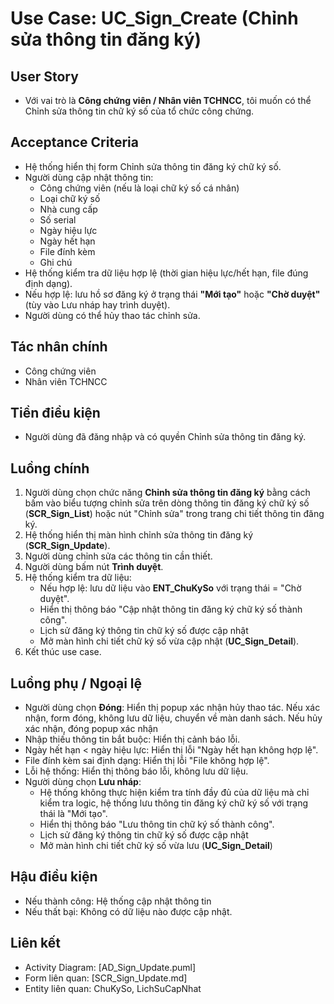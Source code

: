 # Use Case: UC_Sign_Create (Chỉnh sửa thông tin đăng ký)

## User Story
- Với vai trò là **Công chứng viên / Nhân viên TCHNCC**, tôi muốn có thể Chỉnh sửa thông tin chữ ký số của tổ chức công chứng.

## Acceptance Criteria
- Hệ thống hiển thị form Chỉnh sửa thông tin đăng ký chữ ký số.
- Người dùng cập nhật thông tin: 
   - Công chứng viên (nếu là loại chữ ký số cá nhân)
   - Loại chữ ký số
   - Nhà cung cấp
   - Số serial
   - Ngày hiệu lực
   - Ngày hết hạn 
   - File đính kèm
   - Ghi chú
- Hệ thống kiểm tra dữ liệu hợp lệ (thời gian hiệu lực/hết hạn, file đúng định dạng).
- Nếu hợp lệ: lưu hồ sơ đăng ký ở trạng thái **"Mới tạo"** hoặc **"Chờ duyệt"** (tùy vào Lưu nháp hay trình duyệt).
- Người dùng có thể hủy thao tác chỉnh sửa.

## Tác nhân chính
- Công chứng viên  
- Nhân viên TCHNCC  

## Tiền điều kiện
- Người dùng đã đăng nhập và có quyền Chỉnh sửa thông tin đăng ký.

## Luồng chính
1. Người dùng chọn chức năng **Chỉnh sửa thông tin đăng ký** bằng cách bấm vào biểu tượng chỉnh sửa trên dòng thông tin đăng ký chữ ký số (**SCR_Sign_List**) hoặc nút "Chỉnh sửa" trong trang chi tiết thông tin đăng ký.
2. Hệ thống hiển thị màn hình chỉnh sửa thông tin đăng ký (**SCR_Sign_Update**).
3. Người dùng chỉnh sửa các thông tin cần thiết.
4. Người dùng bấm nút **Trình duyệt**.
5. Hệ thống kiểm tra dữ liệu:
   - Nếu hợp lệ: lưu dữ liệu vào **ENT_ChuKySo** với trạng thái = "Chờ duyệt".
   - Hiển thị thông báo "Cập nhật thông tin đăng ký chữ ký số thành công".
   - Lịch sử đăng ký thông tin chữ ký số được cập nhật
   - Mở màn hình chi tiết chữ ký số vừa cập nhật (**UC_Sign_Detail**).
6. Kết thúc use case.

## Luồng phụ / Ngoại lệ
- Người dùng chọn **Đóng**: Hiển thị popup xác nhận hủy thao tác. Nếu xác nhận, form đóng, không lưu dữ liệu, chuyển về màn danh sách. Nếu hủy xác nhận, đóng popup xác nhận
- Nhập thiếu thông tin bắt buộc: Hiển thị cảnh báo lỗi.
- Ngày hết hạn < ngày hiệu lực: Hiển thị lỗi "Ngày hết hạn không hợp lệ".
- File đính kèm sai định dạng: Hiển thị lỗi "File không hợp lệ".
- Lỗi hệ thống: Hiển thị thông báo lỗi, không lưu dữ liệu.
- Người dùng chọn **Lưu nháp**: 
   - Hệ thống không thực hiện kiểm tra tính đầy đủ của dữ liệu mà chỉ kiểm tra logic, hệ thống lưu thông tin đăng ký chữ ký số với trạng thái là "Mới tạo".
   - Hiển thị thông báo "Lưu thông tin chữ ký số thành công".
   - Lịch sử đăng ký thông tin chữ ký số được cập nhật
   - Mở màn hình chi tiết chữ ký số vừa lưu (**UC_Sign_Detail**) 


## Hậu điều kiện
- Nếu thành công: Hệ thống cập nhật thông tin
- Nếu thất bại: Không có dữ liệu nào được cập nhật.

## Liên kết
- Activity Diagram: [AD_Sign_Update.puml]
- Form liên quan: [SCR_Sign_Update.md]
- Entity liên quan: ChuKySo, LichSuCapNhat
